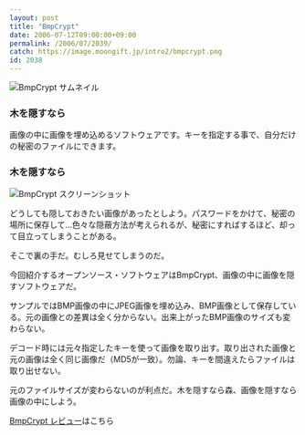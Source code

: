 ```yaml
---
layout: post
title: "BmpCrypt"
date: 2006-07-12T09:00:00+09:00
permalink: /2006/07/2039/
catch: https://image.moongift.jp/intro2/bmpcrypt.png
id: 2038
---
```

 ![BmpCrypt サムネイル](https://image.moongift.jp/intro2/bmpcrypt.t.png "BmpCrypt サムネイル")
  

### 木を隠すなら
  
画像の中に画像を埋め込めるソフトウェアです。キーを指定する事で、自分だけの秘密のファイルにできます。  
<!--more-->  

### 木を隠すなら
  

![BmpCrypt スクリーンショット](https://image.moongift.jp/intro2/bmpcrypt.png "BmpCrypt スクリーンショット")

  

どうしても隠しておきたい画像があったとしよう。パスワードをかけて、秘密の場所に保存して…色々な隠蔽方法が考えられるが、秘密にすればするほど、却って目立ってしまうことがある。

  

そこで裏の手だ。むしろ見せてしまうのだ。

  

今回紹介するオープンソース・ソフトウェアはBmpCrypt、画像の中に画像を隠すソフトウェアだ。

  

サンプルではBMP画像の中にJPEG画像を埋め込み、BMP画像として保存している。元の画像との差異は全く分からない。出来上がったBMP画像のサイズも変わらない。

  

デコード時には元々指定したキーを使って画像を取り出す。取り出された画像と元の画像は全く同じ画像だ（MD5が一致）。勿論、キーを間違えたらファイルは取り出せない。

  

元のファイルサイズが変わらないのが利点だ。木を隠すなら森、画像を隠すなら画像の中にしよう。

  

[BmpCrypt レビュー](http://oss.moongift.jp/review/i-2041.html)はこちら

